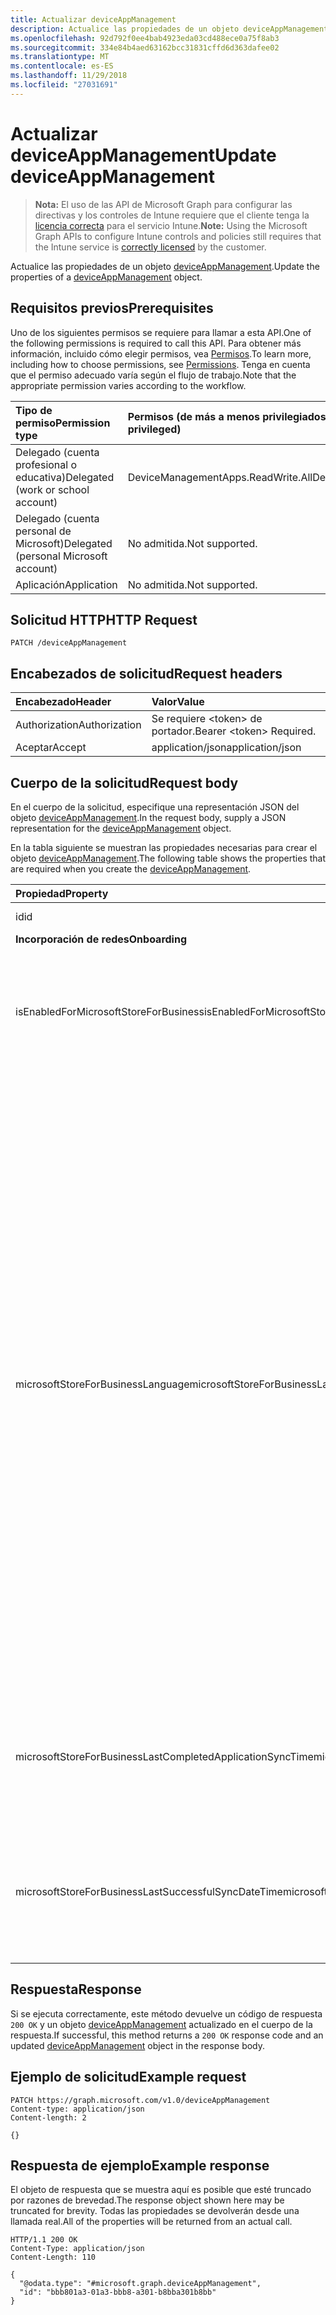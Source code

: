 ```yaml
---
title: Actualizar deviceAppManagement
description: Actualice las propiedades de un objeto deviceAppManagement.
ms.openlocfilehash: 92d792f0ee4bab4923eda03cd488ece0a75f8ab3
ms.sourcegitcommit: 334e84b4aed63162bcc31831cffd6d363dafee02
ms.translationtype: MT
ms.contentlocale: es-ES
ms.lasthandoff: 11/29/2018
ms.locfileid: "27031691"
---
```

# <a name="update-deviceappmanagement"></a><span data-ttu-id="6800e-103">Actualizar deviceAppManagement</span><span class="sxs-lookup"><span data-stu-id="6800e-103">Update deviceAppManagement</span></span>

> <span data-ttu-id="6800e-104">**Nota:** El uso de las API de Microsoft Graph para configurar las directivas y los controles de Intune requiere que el cliente tenga la [licencia correcta](https://go.microsoft.com/fwlink/?linkid=839381) para el servicio Intune.</span><span class="sxs-lookup"><span data-stu-id="6800e-104">**Note:** Using the Microsoft Graph APIs to configure Intune controls and policies still requires that the Intune service is [correctly licensed](https://go.microsoft.com/fwlink/?linkid=839381) by the customer.</span></span>

<span data-ttu-id="6800e-105">Actualice las propiedades de un objeto [deviceAppManagement](../resources/intune-shared-deviceappmanagement.md).</span><span class="sxs-lookup"><span data-stu-id="6800e-105">Update the properties of a [deviceAppManagement](../resources/intune-shared-deviceappmanagement.md) object.</span></span>
## <a name="prerequisites"></a><span data-ttu-id="6800e-106">Requisitos previos</span><span class="sxs-lookup"><span data-stu-id="6800e-106">Prerequisites</span></span>
<span data-ttu-id="6800e-107">Uno de los siguientes permisos se requiere para llamar a esta API.</span><span class="sxs-lookup"><span data-stu-id="6800e-107">One of the following permissions is required to call this API.</span></span> <span data-ttu-id="6800e-108">Para obtener más información, incluido cómo elegir permisos, vea [Permisos](/graph/permissions-reference).</span><span class="sxs-lookup"><span data-stu-id="6800e-108">To learn more, including how to choose permissions, see [Permissions](/graph/permissions-reference).</span></span>  <span data-ttu-id="6800e-109">Tenga en cuenta que el permiso adecuado varía según el flujo de trabajo.</span><span class="sxs-lookup"><span data-stu-id="6800e-109">Note that the appropriate permission varies according to the workflow.</span></span>

|<span data-ttu-id="6800e-110">Tipo de permiso</span><span class="sxs-lookup"><span data-stu-id="6800e-110">Permission type</span></span>|<span data-ttu-id="6800e-111">Permisos (de más a menos privilegiados)</span><span class="sxs-lookup"><span data-stu-id="6800e-111">Permissions (from most to least privileged)</span></span>|
|:---|:---|
|<span data-ttu-id="6800e-112">Delegado (cuenta profesional o educativa)</span><span class="sxs-lookup"><span data-stu-id="6800e-112">Delegated (work or school account)</span></span>|<span data-ttu-id="6800e-113">DeviceManagementApps.ReadWrite.All</span><span class="sxs-lookup"><span data-stu-id="6800e-113">DeviceManagementApps.ReadWrite.All</span></span>|
|<span data-ttu-id="6800e-114">Delegado (cuenta personal de Microsoft)</span><span class="sxs-lookup"><span data-stu-id="6800e-114">Delegated (personal Microsoft account)</span></span>|<span data-ttu-id="6800e-115">No admitida.</span><span class="sxs-lookup"><span data-stu-id="6800e-115">Not supported.</span></span>|
|<span data-ttu-id="6800e-116">Aplicación</span><span class="sxs-lookup"><span data-stu-id="6800e-116">Application</span></span>|<span data-ttu-id="6800e-117">No admitida.</span><span class="sxs-lookup"><span data-stu-id="6800e-117">Not supported.</span></span>|

## <a name="http-request"></a><span data-ttu-id="6800e-118">Solicitud HTTP</span><span class="sxs-lookup"><span data-stu-id="6800e-118">HTTP Request</span></span>
<!-- {
  "blockType": "ignored"
}
-->
``` http
PATCH /deviceAppManagement
```

## <a name="request-headers"></a><span data-ttu-id="6800e-119">Encabezados de solicitud</span><span class="sxs-lookup"><span data-stu-id="6800e-119">Request headers</span></span>
|<span data-ttu-id="6800e-120">Encabezado</span><span class="sxs-lookup"><span data-stu-id="6800e-120">Header</span></span>|<span data-ttu-id="6800e-121">Valor</span><span class="sxs-lookup"><span data-stu-id="6800e-121">Value</span></span>|
|:---|:---|
|<span data-ttu-id="6800e-122">Authorization</span><span class="sxs-lookup"><span data-stu-id="6800e-122">Authorization</span></span>|<span data-ttu-id="6800e-123">Se requiere &lt;token&gt; de portador.</span><span class="sxs-lookup"><span data-stu-id="6800e-123">Bearer &lt;token&gt; Required.</span></span>|
|<span data-ttu-id="6800e-124">Aceptar</span><span class="sxs-lookup"><span data-stu-id="6800e-124">Accept</span></span>|<span data-ttu-id="6800e-125">application/json</span><span class="sxs-lookup"><span data-stu-id="6800e-125">application/json</span></span>|

## <a name="request-body"></a><span data-ttu-id="6800e-126">Cuerpo de la solicitud</span><span class="sxs-lookup"><span data-stu-id="6800e-126">Request body</span></span>
<span data-ttu-id="6800e-127">En el cuerpo de la solicitud, especifique una representación JSON del objeto [deviceAppManagement](../resources/intune-shared-deviceappmanagement.md).</span><span class="sxs-lookup"><span data-stu-id="6800e-127">In the request body, supply a JSON representation for the [deviceAppManagement](../resources/intune-shared-deviceappmanagement.md) object.</span></span>

<span data-ttu-id="6800e-128">En la tabla siguiente se muestran las propiedades necesarias para crear el objeto [deviceAppManagement](../resources/intune-shared-deviceappmanagement.md).</span><span class="sxs-lookup"><span data-stu-id="6800e-128">The following table shows the properties that are required when you create the [deviceAppManagement](../resources/intune-shared-deviceappmanagement.md).</span></span>

|<span data-ttu-id="6800e-129">Propiedad</span><span class="sxs-lookup"><span data-stu-id="6800e-129">Property</span></span>|<span data-ttu-id="6800e-130">Tipo</span><span class="sxs-lookup"><span data-stu-id="6800e-130">Type</span></span>|<span data-ttu-id="6800e-131">Descripción</span><span class="sxs-lookup"><span data-stu-id="6800e-131">Description</span></span>|
|:---|:---|:---|
|<span data-ttu-id="6800e-132">id</span><span class="sxs-lookup"><span data-stu-id="6800e-132">id</span></span>|<span data-ttu-id="6800e-133">String</span><span class="sxs-lookup"><span data-stu-id="6800e-133">String</span></span>|<span data-ttu-id="6800e-134">Clave de la entidad.</span><span class="sxs-lookup"><span data-stu-id="6800e-134">Key of the entity.</span></span>|
|<span data-ttu-id="6800e-135">**Incorporación de redes**</span><span class="sxs-lookup"><span data-stu-id="6800e-135">**Onboarding**</span></span>|
|<span data-ttu-id="6800e-136">isEnabledForMicrosoftStoreForBusiness</span><span class="sxs-lookup"><span data-stu-id="6800e-136">isEnabledForMicrosoftStoreForBusiness</span></span>|<span data-ttu-id="6800e-137">Booleano</span><span class="sxs-lookup"><span data-stu-id="6800e-137">Boolean</span></span>|<span data-ttu-id="6800e-138">Indica si la cuenta está habilitada para la sincronización de aplicaciones de Microsoft Store para Empresas.</span><span class="sxs-lookup"><span data-stu-id="6800e-138">Whether the account is enabled for syncing applications from the Microsoft Store for Business.</span></span>|
|<span data-ttu-id="6800e-139">microsoftStoreForBusinessLanguage</span><span class="sxs-lookup"><span data-stu-id="6800e-139">microsoftStoreForBusinessLanguage</span></span>|<span data-ttu-id="6800e-140">String</span><span class="sxs-lookup"><span data-stu-id="6800e-140">String</span></span>|<span data-ttu-id="6800e-141">Información local que se usa para sincronizar las aplicaciones de Microsoft Store para Empresas.</span><span class="sxs-lookup"><span data-stu-id="6800e-141">The locale information used to sync applications from the Microsoft Store for Business.</span></span> <span data-ttu-id="6800e-142">Referencias culturales que son específicas de un país o región.</span><span class="sxs-lookup"><span data-stu-id="6800e-142">Cultures that are specific to a country/region.</span></span> <span data-ttu-id="6800e-143">Los nombres de dichas referencias culturales siguen RFC 4646 (Windows Vista y versiones posteriores).</span><span class="sxs-lookup"><span data-stu-id="6800e-143">The names of these cultures follow RFC 4646 (Windows Vista and later).</span></span> <span data-ttu-id="6800e-144">El formato es <languagecode2>-<country/regioncode2>, donde <languagecode2> es un código de dos letras en minúsculas proveniente de ISO 639-1 y <country/regioncode2> es un código de dos letras en mayúsculas derivado de ISO 3166.</span><span class="sxs-lookup"><span data-stu-id="6800e-144">The format is <languagecode2>-<country/regioncode2>, where <languagecode2> is a lowercase two-letter code derived from ISO 639-1 and <country/regioncode2> is an uppercase two-letter code derived from ISO 3166.</span></span> <span data-ttu-id="6800e-145">Por ejemplo, en-US para inglés (Estados Unidos) es una referencia cultural específica.</span><span class="sxs-lookup"><span data-stu-id="6800e-145">For example, en-US for English (United States) is a specific culture.</span></span>|
|<span data-ttu-id="6800e-146">microsoftStoreForBusinessLastCompletedApplicationSyncTime</span><span class="sxs-lookup"><span data-stu-id="6800e-146">microsoftStoreForBusinessLastCompletedApplicationSyncTime</span></span>|<span data-ttu-id="6800e-147">DateTimeOffset</span><span class="sxs-lookup"><span data-stu-id="6800e-147">DateTimeOffset</span></span>|<span data-ttu-id="6800e-148">La última vez que se completó una sincronización de aplicaciones desde Microsoft Store para Empresas.</span><span class="sxs-lookup"><span data-stu-id="6800e-148">The last time an application sync from the Microsoft Store for Business was completed.</span></span>|
|<span data-ttu-id="6800e-149">microsoftStoreForBusinessLastSuccessfulSyncDateTime</span><span class="sxs-lookup"><span data-stu-id="6800e-149">microsoftStoreForBusinessLastSuccessfulSyncDateTime</span></span>|<span data-ttu-id="6800e-150">DateTimeOffset</span><span class="sxs-lookup"><span data-stu-id="6800e-150">DateTimeOffset</span></span>|<span data-ttu-id="6800e-151">Última vez que se sincronizaron correctamente las aplicaciones de Microsoft Store para Empresas en la cuenta.</span><span class="sxs-lookup"><span data-stu-id="6800e-151">The last time the apps from the Microsoft Store for Business were synced successfully for the account.</span></span>|

## <a name="response"></a><span data-ttu-id="6800e-152">Respuesta</span><span class="sxs-lookup"><span data-stu-id="6800e-152">Response</span></span>
<span data-ttu-id="6800e-153">Si se ejecuta correctamente, este método devuelve un código de respuesta `200 OK` y un objeto [deviceAppManagement](../resources/intune-shared-deviceappmanagement.md) actualizado en el cuerpo de la respuesta.</span><span class="sxs-lookup"><span data-stu-id="6800e-153">If successful, this method returns a `200 OK` response code and an updated [deviceAppManagement](../resources/intune-shared-deviceappmanagement.md) object in the response body.</span></span>

## <a name="example-request"></a><span data-ttu-id="6800e-154">Ejemplo de solicitud</span><span class="sxs-lookup"><span data-stu-id="6800e-154">Example request</span></span>

``` http
PATCH https://graph.microsoft.com/v1.0/deviceAppManagement
Content-type: application/json
Content-length: 2

{}
```

## <a name="example-response"></a><span data-ttu-id="6800e-155">Respuesta de ejemplo</span><span class="sxs-lookup"><span data-stu-id="6800e-155">Example response</span></span>

<span data-ttu-id="6800e-156">El objeto de respuesta que se muestra aquí es posible que esté truncado por razones de brevedad.</span><span class="sxs-lookup"><span data-stu-id="6800e-156">The response object shown here may be truncated for brevity.</span></span> <span data-ttu-id="6800e-157">Todas las propiedades se devolverán desde una llamada real.</span><span class="sxs-lookup"><span data-stu-id="6800e-157">All of the properties will be returned from an actual call.</span></span>

``` http
HTTP/1.1 200 OK
Content-Type: application/json
Content-Length: 110

{
  "@odata.type": "#microsoft.graph.deviceAppManagement",
  "id": "bbb801a3-01a3-bbb8-a301-b8bba301b8bb"
}
```



